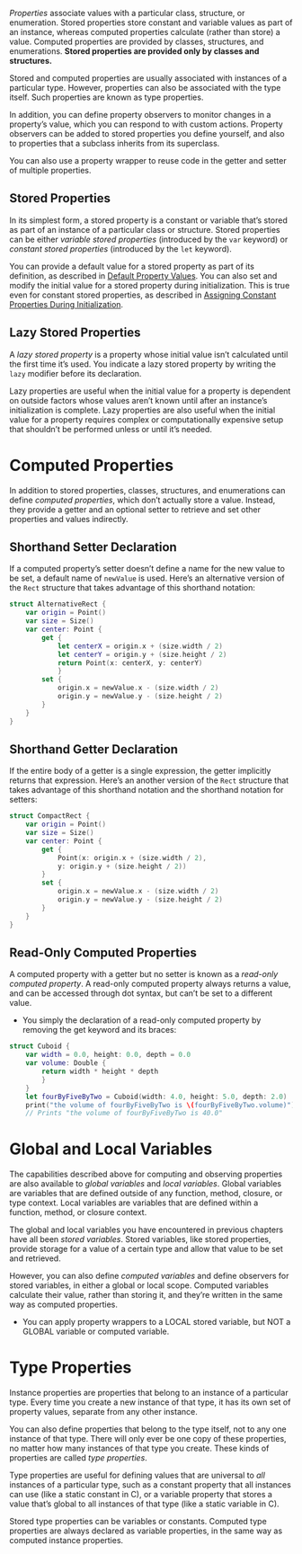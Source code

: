 _Properties_ associate values with a particular class, structure, or enumeration. Stored properties store constant and variable values as part of an instance, whereas computed properties calculate (rather than store) a value. Computed properties are provided by classes, structures, and enumerations. **Stored properties are provided only by classes and structures.**

Stored and computed properties are usually associated with instances of a particular type. However, properties can also be associated with the type itself. Such properties are known as type properties.

In addition, you can define property observers to monitor changes in a property’s value, which you can respond to with custom actions. Property observers can be added to stored properties you define yourself, and also to properties that a subclass inherits from its superclass.

You can also use a property wrapper to reuse code in the getter and setter of multiple properties.
## Stored Properties
In its simplest form, a stored property is a constant or variable that’s stored as part of an instance of a particular class or structure. Stored properties can be either _variable stored properties_ (introduced by the `var` keyword) or _constant stored properties_ (introduced by the `let` keyword).

You can provide a default value for a stored property as part of its definition, as described in [Default Property Values](https://docs.swift.org/swift-book/LanguageGuide/Initialization.html#ID206). You can also set and modify the initial value for a stored property during initialization. This is true even for constant stored properties, as described in [Assigning Constant Properties During Initialization](https://docs.swift.org/swift-book/LanguageGuide/Initialization.html#ID212).
## Lazy Stored Properties
A _lazy stored property_ is a property whose initial value isn’t calculated until the first time it’s used. You indicate a lazy stored property by writing the `lazy` modifier before its declaration.

Lazy properties are useful when the initial value for a property is dependent on outside factors whose values aren’t known until after an instance’s initialization is complete. Lazy properties are also useful when the initial value for a property requires complex or computationally expensive setup that shouldn’t be performed unless or until it’s needed.
# Computed Properties
In addition to stored properties, classes, structures, and enumerations can define _computed properties_, which don’t actually store a value. Instead, they provide a getter and an optional setter to retrieve and set other properties and values indirectly.
## Shorthand Setter Declaration
If a computed property’s setter doesn’t define a name for the new value to be set, a default name of `newValue` is used. Here’s an alternative version of the `Rect` structure that takes advantage of this shorthand notation:
```swift
struct AlternativeRect {
	var origin = Point()
	var size = Size()
	var center: Point {
		get {
			let centerX = origin.x + (size.width / 2)
			let centerY = origin.y + (size.height / 2)
			return Point(x: centerX, y: centerY)
			}
		set {
			origin.x = newValue.x - (size.width / 2)
			origin.y = newValue.y - (size.height / 2)
		}
	}
}
```
## Shorthand Getter Declaration
If the entire body of a getter is a single expression, the getter implicitly returns that expression. Here’s an another version of the `Rect` structure that takes advantage of this shorthand notation and the shorthand notation for setters:
```swift
struct CompactRect {
	var origin = Point()
	var size = Size()
	var center: Point { 
		get { 
			Point(x: origin.x + (size.width / 2),
			y: origin.y + (size.height / 2))
		}
		set {
			origin.x = newValue.x - (size.width / 2)
			origin.y = newValue.y - (size.height / 2)
		}
	}
}
```
## Read-Only Computed Properties 
A computed property with a getter but no setter is known as a _read-only computed property_. A read-only computed property always returns a value, and can be accessed through dot syntax, but can’t be set to a different value.
- You simply the declaration of a read-only computed property by removing the get keyword and its braces:
```swift
struct Cuboid {
	var width = 0.0, height: 0.0, depth = 0.0
	var volume: Double {
		return width * height * depth
		}
	}
	let fourByFiveByTwo = Cuboid(width: 4.0, height: 5.0, depth: 2.0)
	print("the volume of fourByFiveByTwo is \(fourByFiveByTwo.volume)")
	// Prints "the volume of fourByFiveByTwo is 40.0"
```
# Global and Local Variables 
The capabilities described above for computing and observing properties are also available to _global variables_ and _local variables_. Global variables are variables that are defined outside of any function, method, closure, or type context. Local variables are variables that are defined within a function, method, or closure context.

The global and local variables you have encountered in previous chapters have all been _stored variables_. Stored variables, like stored properties, provide storage for a value of a certain type and allow that value to be set and retrieved.

However, you can also define _computed variables_ and define observers for stored variables, in either a global or local scope. Computed variables calculate their value, rather than storing it, and they’re written in the same way as computed properties.

- You can apply property wrappers to a LOCAL stored variable, but NOT a GLOBAL variable or computed variable. 
# Type Properties
Instance properties are properties that belong to an instance of a particular type. Every time you create a new instance of that type, it has its own set of property values, separate from any other instance.

You can also define properties that belong to the type itself, not to any one instance of that type. There will only ever be one copy of these properties, no matter how many instances of that type you create. These kinds of properties are called _type properties_.

Type properties are useful for defining values that are universal to _all_ instances of a particular type, such as a constant property that all instances can use (like a static constant in C), or a variable property that stores a value that’s global to all instances of that type (like a static variable in C).

Stored type properties can be variables or constants. Computed type properties are always declared as variable properties, in the same way as computed instance properties.
